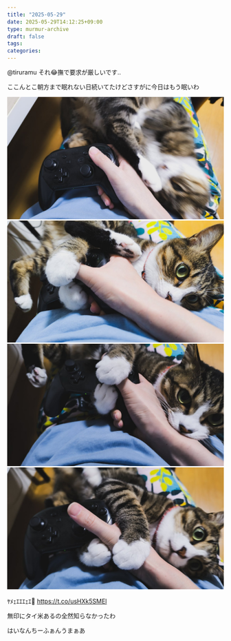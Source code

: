 ```yaml
---
title: "2025-05-29"
date: 2025-05-29T14:12:25+09:00
type: murmur-archive
draft: false
tags: 
categories: 
---
```


@tiruramu それ😂撫で要求が厳しいです‥


ここんとこ朝方まで眠れない日続いてたけどさすがに今日はもう眠いわ

![29_1.jpg](1.jpg)
![29_2.jpg](2.jpg)
![29_3.jpg](3.jpg)
![29_4.jpg](4.jpg)

ﾔﾒｪｴｴｴｪｴ💢 https://t.co/usHXk5SMEl


無印にタイ米あるの全然知らなかったわ


はいなんちーふぁんうまぁあ


